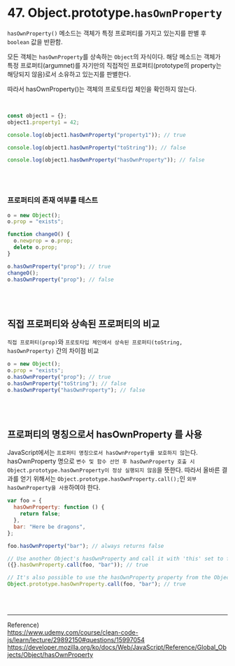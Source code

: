 # 47. Object.prototype.`hasOwnProperty`

`hasOwnProperty()` 메소드는 객체가 특정 프로퍼티를 가지고 있는지를 판별 후 `boolean` 값을 반환함.

모든 객체는 `hasOwnProperty`를 상속하는 `Object`의 자식이다. 해당 메소드는 객체가 특정 프로퍼티(argumnet)를 자기만의 직접적인 프로퍼티(prototype의 property는 해당되지 않음)로서 소유하고 있는지를 판별한다.

따라서 hasOwnProperty()는 객체의 프로토타입 체인을 확인하지 않는다.

<br/>

```javascript
const object1 = {};
object1.property1 = 42;

console.log(object1.hasOwnProperty("property1")); // true

console.log(object1.hasOwnProperty("toString")); // false

console.log(object1.hasOwnProperty("hasOwnProperty")); // false
```

<br/>
<br/>

### 프로퍼티의 존재 여부를 테스트

```javascript
o = new Object();
o.prop = "exists";

function changeO() {
  o.newprop = o.prop;
  delete o.prop;
}

o.hasOwnProperty("prop"); // true
changeO();
o.hasOwnProperty("prop"); // false
```

<br/>
<br/>

## 직접 프로퍼티와 상속된 프로퍼티의 비교

`직접 프로퍼티(prop)`와 `프로토타입 체인에서 상속된 프로퍼티(toString, hasOwnProperty)` 간의 차이점 비교

```javascript
o = new Object();
o.prop = "exists";
o.hasOwnProperty("prop"); // true
o.hasOwnProperty("toString"); // false
o.hasOwnProperty("hasOwnProperty"); // false
```

<br/>
<br/>

## 프로퍼티의 명칭으로서 hasOwnProperty 를 사용

JavaScript에서는 `프로퍼티 명칭으로서 hasOwnProperty를 보호하지 않`는다. hasOwnProperty 명으로 `변수 및 함수 선언 후 hasOwnProperty 호출 시 Object.prototype.hasOwnProperty이 정상 실행되지 않음`을 뜻한다. 따라서 올바른 결과를 얻기 위해서는 `Object.prototype.hasOwnProperty.call();`인 `외부 hasOwnProperty을 사용`하여야 한다.

```javascript
var foo = {
  hasOwnProperty: function () {
    return false;
  },
  bar: "Here be dragons",
};

foo.hasOwnProperty("bar"); // always returns false

// Use another Object's hasOwnProperty and call it with 'this' set to foo
({}.hasOwnProperty.call(foo, "bar")); // true

// It's also possible to use the hasOwnProperty property from the Object prototype for this purpose
Object.prototype.hasOwnProperty.call(foo, "bar"); // true
```

<br/>
<br/>

---

Reference)<br/>
https://www.udemy.com/course/clean-code-js/learn/lecture/29892150#questions/15997054<br/>
https://developer.mozilla.org/ko/docs/Web/JavaScript/Reference/Global_Objects/Object/hasOwnProperty<br/>
